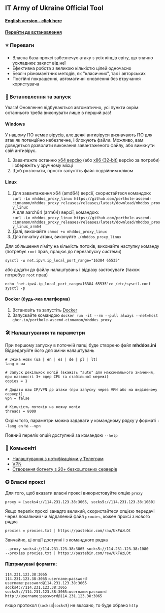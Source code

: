 ## IT Army of Ukraine Official Tool

#### [English version - click here](/README-EN.md)
#### [Перейти до встановлення](#-встановлення-та-запуск)
### ⭐ Переваги

- Власна база проксі забезпечує атаку з усіх кінців світу, що значно ускладнює захист від неї
- Ефективна робота з великою кількістю цілей одночасно
- Безліч різноманітних методів, як "класичних", так і авторських
- Постійні покращення, автоматичні оновлення без втручання користувача

### 💽 Встановлення та запуск

Увага! Оновлення відбуваються автоматично, усі пункти окрім останнього треба виконувати лише в перший раз!

#### Windows

У нашому ПО немає вірусів, але деякі антивіруси визначають ПО для атак як потенційно небезпечне, і блокують файли.
Можливо, вам доведеться дозволити виконання завантаженого файлу, або вимкнути свій антивірус.

1. Завантажте останню [x64 версію](https://github.com/porthole-ascend-cinnamon/mhddos_proxy_releases/releases/latest/download/mhddos_proxy_win.exe)
   (або [x86 (32-bit)](https://github.com/porthole-ascend-cinnamon/mhddos_proxy_releases/releases/latest/download/mhddos_proxy_win_x86.exe) версію за потреби)
   і збережіть у зручному місці
2. Щоб розпочати, просто запустіть файл подвійним кліком

#### Linux

1. Для завантаження x64 (amd64) версії, скористайтеся командою:  
`curl -Lo mhddos_proxy_linux https://github.com/porthole-ascend-cinnamon/mhddos_proxy_releases/releases/latest/download/mhddos_proxy_linux`  
А для aarch64 (arm64) версії, командою:  
`curl -Lo mhddos_proxy_linux https://github.com/porthole-ascend-cinnamon/mhddos_proxy_releases/releases/latest/download/mhddos_proxy_linux_arm64`
3. Далі, виконайте `chmod +x mhddos_proxy_linux`
4. Для початку атаки, виконуйте `./mhddos_proxy_linux`

Для збільшення ліміту на кількість потоків, виконайте наступну команду (потребує `root` прав, працює до перезапуску системи)
```
sysctl -w net.ipv4.ip_local_port_range="16384 65535"
```
або додати до файлу налаштувань і відразу застосувати  (також потребує `root` прав)
```
echo 'net.ipv4.ip_local_port_range=16384 65535'>> /etc/sysctl.conf
sysctl -p
```

#### Docker (будь-яка платформа)

1. Встановіть та запустіть [Docker](https://docs.docker.com/desktop/#download-and-install)
2. Запускайте командою `docker run -it --rm --pull always --net=host ghcr.io/porthole-ascend-cinnamon/mhddos_proxy`

### 🛠 Налаштування та параметри

При першому запуску в поточній папці буде створено файл **mhddos.ini**  
Відредагуйте його для зміни налаштувань

    # Зміна мови (ua | en | es | de | pl | lt)
    lang = ua

    # Запуск декількох копій (вкажіть "auto" для максимального значення, при наявності 3+ ядер CPU та стабільної мережі)
    copies = 1

    # Додати ваш IP/VPN до атаки (при запуску через VPN або на виділеному сервері)
    vpn = false

    # Кількість потоків на кожну копію
    threads = 8000

Окрім того, параметри можна задавати у командному рядку у форматі `--lang en` та `--vpn`

Повний перелік опцій доступний за командою `--help`

### 🐳 Комьюніті

- [Налаштування з нотифікаціями у Телеграм](https://github.com/sadviq99/mhddos_proxy-setup)
- [VPN](https://auto-ddos.notion.site/VPN-5e45e0aadccc449e83fea45d56385b54)
- [Створення ботнету з 20+ безкоштовних серверів](https://auto-ddos.notion.site/dd91326ed30140208383ffedd0f13e5c)

### ✪ Власні проксі

Для того, щоб вказати власні проксі використовуйте опцію `proxy`

    proxy = [socks4://114.231.123.38:3065, socks5://114.231.123.38:1080]

Якщо перелік проксі занадто великий, скористайтеся опцією передачі через локальний чи віддалений файл `proxies`,
кожен проксі з нового рядка

    proxies = proxies.txt | https://pastebin.com/raw/UkFWzLOt

Звичайно, ці опції доступні і з командного рядка

    --proxy socks4://114.231.123.38:3065 socks5://114.231.123.38:1080
    --proxies proxies.txt | https://pastebin.com/raw/UkFWzLOt

#### Підтримувані формати:

    114.231.123.38:3065
    114.231.123.38:3065:username:password
    username:password@114.231.123.38:3065
    socks4://114.231.123.38:3065
    socks5://114.231.123.38:3065:username:password
    http://username:password@114.231.123.38:3065

якщо протокол (`socks4`|`socks5`) не вказано, то буде обрано `http`
